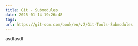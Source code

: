 ```yaml
---
title: Git - Submodules
date: 2025-01-14 19:26:48
tags: 
url: https://git-scm.com/book/en/v2/Git-Tools-Submodules
---
```


asdfasdf
